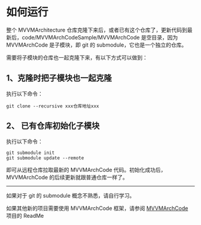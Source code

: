# 如何运行
整个 MVVMArchitecture 仓库克隆下来后，或者已有这个仓库了，更新代码到最新后，code/MVVMArchCodeSample/MVVMArchCode 是空目录，因为 MVVMArchCode 是子模块，即 git 的 submodule，它也是一个独立的仓库。

需要将子模块的仓库也一起克隆下来，有以下方式可以做到：

## 1、克隆时把子模块也一起克隆
执行以下命令：

```
git clone --recursive xxx仓库地址xxx
```

## 2、 已有仓库初始化子模块
执行以下命令：

```
git submodule init
git submodule update --remote
```

即可从远程仓库拉取最新的 MVVMArchCode 代码。初始化成功后，MVVMArchCode 的后续更新就跟普通仓库一样了。

---

如果对于 git 的 submodule 概念不熟悉，请自行学习。

如果其他新的项目需要使用 MVVMArchCode 框架，请参阅 [MVVMArchCode](http://10.38.16.38:7080/Mini_Game/MVVMArchCode) 项目的 ReadMe